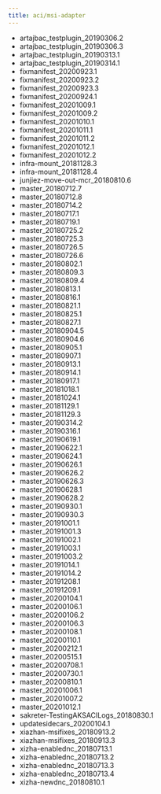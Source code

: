 ```yaml
---
title: aci/msi-adapter
---
```

- artajbac_testplugin_20190306.2
- artajbac_testplugin_20190306.3
- artajbac_testplugin_20190313.1
- artajbac_testplugin_20190314.1
- fixmanifest_20200923.1
- fixmanifest_20200923.2
- fixmanifest_20200923.3
- fixmanifest_20200924.1
- fixmanifest_20201009.1
- fixmanifest_20201009.2
- fixmanifest_20201010.1
- fixmanifest_20201011.1
- fixmanifest_20201011.2
- fixmanifest_20201012.1
- fixmanifest_20201012.2
- infra-mount_20181128.3
- infra-mount_20181128.4
- junjiez-move-out-mcr_20180810.6
- master_20180712.7
- master_20180712.8
- master_20180714.2
- master_20180717.1
- master_20180719.1
- master_20180725.2
- master_20180725.3
- master_20180726.5
- master_20180726.6
- master_20180802.1
- master_20180809.3
- master_20180809.4
- master_20180813.1
- master_20180816.1
- master_20180821.1
- master_20180825.1
- master_20180827.1
- master_20180904.5
- master_20180904.6
- master_20180905.1
- master_20180907.1
- master_20180913.1
- master_20180914.1
- master_20180917.1
- master_20181018.1
- master_20181024.1
- master_20181129.1
- master_20181129.3
- master_20190314.2
- master_20190316.1
- master_20190619.1
- master_20190622.1
- master_20190624.1
- master_20190626.1
- master_20190626.2
- master_20190626.3
- master_20190628.1
- master_20190628.2
- master_20190930.1
- master_20190930.3
- master_20191001.1
- master_20191001.3
- master_20191002.1
- master_20191003.1
- master_20191003.2
- master_20191014.1
- master_20191014.2
- master_20191208.1
- master_20191209.1
- master_20200104.1
- master_20200106.1
- master_20200106.2
- master_20200106.3
- master_20200108.1
- master_20200110.1
- master_20200212.1
- master_20200515.1
- master_20200708.1
- master_20200730.1
- master_20200810.1
- master_20201006.1
- master_20201007.2
- master_20201012.1
- sakreter-TestingAKSACILogs_20180830.1
- updatesidecars_20200104.1
- xiazhan-msifixes_20180913.2
- xiazhan-msifixes_20180913.3
- xizha-enablednc_20180713.1
- xizha-enablednc_20180713.2
- xizha-enablednc_20180713.3
- xizha-enablednc_20180713.4
- xizha-newdnc_20180810.1
